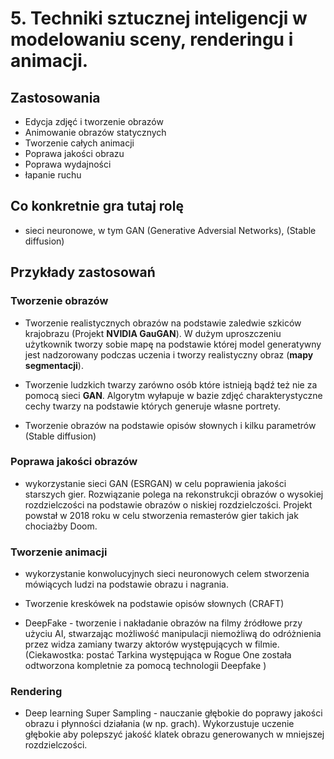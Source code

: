 # 5. Techniki sztucznej inteligencji w modelowaniu sceny, renderingu i animacji.


## Zastosowania 

- Edycja zdjęć i tworzenie obrazów
- Animowanie obrazów statycznych
- Tworzenie całych animacji
- Poprawa jakości obrazu
- Poprawa wydajności
- łapanie ruchu 

## Co konkretnie gra tutaj rolę

- sieci neuronowe, w tym GAN (Generative Adversial Networks), (Stable diffusion)


## Przykłady zastosowań 

### Tworzenie obrazów
- Tworzenie realistycznych obrazów na podstawie zaledwie szkiców krajobrazu (Projekt **NVIDIA GauGAN**). 
W dużym uproszczeniu użytkownik tworzy sobie mapę na podstawie której  model generatywny jest nadzorowany 
podczas uczenia i tworzy realistyczny obraz (**mapy segmentacji**). 

- Tworzenie ludzkich twarzy zarówno osób które istnieją bądź też nie za pomocą sieci **GAN**. Algorytm wyłapuje w bazie zdjęć 
charakterystyczne cechy twarzy na podstawie których generuje własne portrety.

- Tworzenie obrazów na podstawie opisów słownych i kilku parametrów (Stable diffusion)


### Poprawa jakości obrazów
- wykorzystanie sieci GAN (ESRGAN) w celu poprawienia jakości starszych gier. Rozwiązanie polega
na rekonstrukcji obrazów o wysokiej rozdzielczości na podstawie obrazów o niskiej rozdzielczości. Projekt powstał w 2018 roku 
w celu stworzenia remasterów gier takich jak chociażby Doom.

### Tworzenie animacji 
- wykorzystanie konwolucyjnych sieci neuronowych celem stworzenia mówiących ludzi na podstawie obrazu i nagrania.

- Tworzenie kreskówek na podstawie opisów słownych (CRAFT)

- DeepFake - tworzenie i nakładanie obrazów na filmy źródłowe przy użyciu AI, stwarzając możliwość manipulacji niemożliwą do odróżnienia przez widza zamiany twarzy aktorów występujących w filmie. (Ciekawostka: postać Tarkina występująca w Rogue One została odtworzona kompletnie za pomocą technologii Deepfake )

### Rendering 
- Deep learning Super Sampling - nauczanie głębokie do poprawy jakości
obrazu i płynności działania (w np. grach). Wykorzustuje uczenie głębokie aby polepszyć jakość klatek obrazu generowanych w mniejszej rozdzielczości. 

